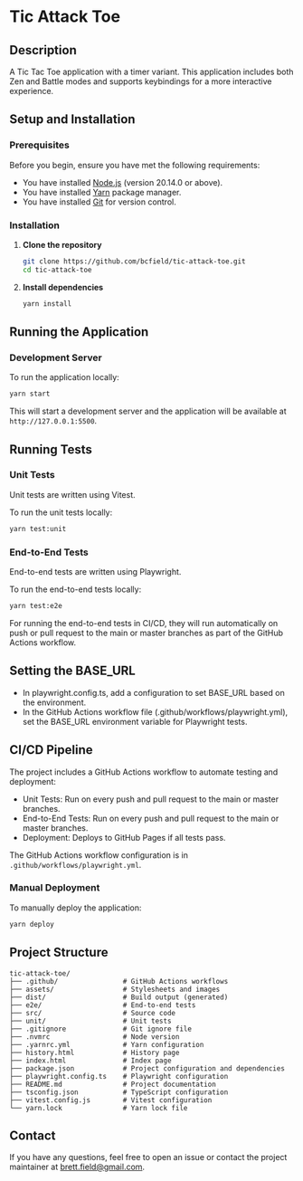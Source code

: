 # Tic Attack Toe

## Description

A Tic Tac Toe application with a timer variant. This application includes both Zen and Battle modes and supports keybindings for a more interactive experience.

## Setup and Installation

### Prerequisites

Before you begin, ensure you have met the following requirements:

- You have installed [Node.js](https://nodejs.org/) (version 20.14.0 or above).
- You have installed [Yarn](https://yarnpkg.com/) package manager.
- You have installed [Git](https://git-scm.com/) for version control.

### Installation

1. **Clone the repository**

    ```bash
    git clone https://github.com/bcfield/tic-attack-toe.git
    cd tic-attack-toe
    ```

2. **Install dependencies**

    ```bash
    yarn install
    ```

## Running the Application

### Development Server

To run the application locally:

```bash
yarn start
```

This will start a development server and the application will be available at `http://127.0.0.1:5500`.

## Running Tests

### Unit Tests

Unit tests are written using Vitest.

To run the unit tests locally:

```bash
yarn test:unit
```

### End-to-End Tests

End-to-end tests are written using Playwright.

To run the end-to-end tests locally:

```bash
yarn test:e2e
```

For running the end-to-end tests in CI/CD, they will run automatically on push or pull request to the main or master branches as part of the GitHub Actions workflow.

## Setting the BASE_URL

- In playwright.config.ts, add a configuration to set BASE_URL based on the environment.
- In the GitHub Actions workflow file (.github/workflows/playwright.yml), set the BASE_URL environment variable for Playwright tests.

## CI/CD Pipeline

The project includes a GitHub Actions workflow to automate testing and deployment:

- Unit Tests: Run on every push and pull request to the main or master branches.
- End-to-End Tests: Run on every push and pull request to the main or master branches.
- Deployment: Deploys to GitHub Pages if all tests pass.

The GitHub Actions workflow configuration is in `.github/workflows/playwright.yml`.

### Manual Deployment

To manually deploy the application:

```bash
yarn deploy
```

## Project Structure

```plaintext
tic-attack-toe/
├── .github/                # GitHub Actions workflows
├── assets/                 # Stylesheets and images
├── dist/                   # Build output (generated)
├── e2e/                    # End-to-end tests
├── src/                    # Source code
├── unit/                   # Unit tests
├── .gitignore              # Git ignore file
├── .nvmrc                  # Node version
├── .yarnrc.yml             # Yarn configuration
├── history.html            # History page
├── index.html              # Index page
├── package.json            # Project configuration and dependencies
├── playwright.config.ts    # Playwright configuration
├── README.md               # Project documentation
├── tsconfig.json           # TypeScript configuration
├── vitest.config.js        # Vitest configuration
└── yarn.lock               # Yarn lock file
```

## Contact

If you have any questions, feel free to open an issue or contact the project maintainer at brett.field@gmail.com.
